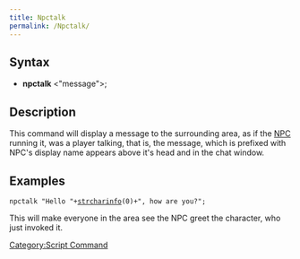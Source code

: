 ```yaml
---
title: Npctalk
permalink: /Npctalk/
---
```


Syntax
------

-   **npctalk** &lt;"message"&gt;;

Description
-----------

This command will display a message to the surrounding area, as if the [NPC](/NPC "wikilink") running it, was a player talking, that is, the message, which is prefixed with NPC's display name appears above it's head and in the chat window.

Examples
--------

`npctalk "Hello "+`[`strcharinfo`](/strcharinfo "wikilink")`(0)+", how are you?";`

This will make everyone in the area see the NPC greet the character, who just invoked it.

[Category:Script Command](/Category:Script_Command "wikilink")